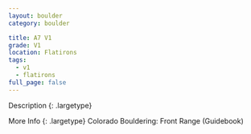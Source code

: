```yaml
---
layout: boulder
category: boulder

title: A7 V1
grade: V1
location: Flatirons
tags:
  - v1
  - flatirons
full_page: false
---
```


Description
{: .largetype}


More Info
{: .largetype}
Colorado Bouldering: Front Range (Guidebook)

